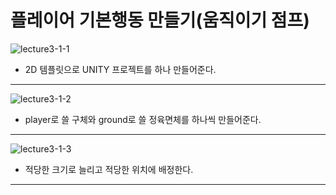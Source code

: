 플레이어 기본행동 만들기(움직이기 점프)  
=======================
![lecture3-1-1](https://github.com/isp829/HU/blob/master/images/lecture3/3-1-1.PNG)  
* 2D 템플릿으로 UNITY 프로젝트를 하나 만들어준다.  
------------------------------

![lecture3-1-2](https://github.com/isp829/HU/blob/master/images/lecture3/3-1-2.png)
* player로 쓸 구체와 ground로 쓸 정육면체를 하나씩 만들어준다.  
--------------------------
![lecture3-1-3](https://github.com/isp829/HU/blob/master/images/lecture3/3-1-3.PNG)  
* 적당한 크기로 늘리고 적당한 위치에 배정한다.  
 ---------------------------------
    
